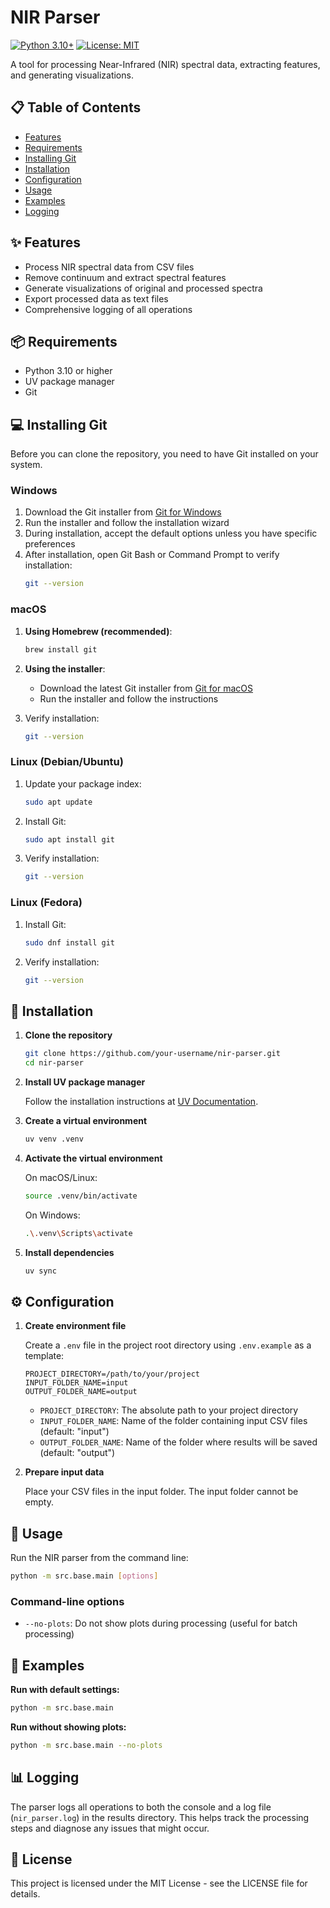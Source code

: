 # NIR Parser

[![Python 3.10+](https://img.shields.io/badge/Python-3.10+-blue.svg)](https://www.python.org/downloads/)
[![License: MIT](https://img.shields.io/badge/License-MIT-yellow.svg)](https://opensource.org/licenses/MIT)

A tool for processing Near-Infrared (NIR) spectral data, extracting features, and generating visualizations.

## 📋 Table of Contents

- [Features](#-features)
- [Requirements](#-requirements)
- [Installing Git](#-installing-git)
- [Installation](#-installation)
- [Configuration](#-configuration)
- [Usage](#-usage)
- [Examples](#-examples)
- [Logging](#-logging)

## ✨ Features

- Process NIR spectral data from CSV files
- Remove continuum and extract spectral features
- Generate visualizations of original and processed spectra
- Export processed data as text files
- Comprehensive logging of all operations

## 📦 Requirements

- Python 3.10 or higher
- UV package manager
- Git

## 💻 Installing Git

Before you can clone the repository, you need to have Git installed on your system.

### Windows

1. Download the Git installer from [Git for Windows](https://git-scm.com/download/win)
2. Run the installer and follow the installation wizard
3. During installation, accept the default options unless you have specific preferences
4. After installation, open Git Bash or Command Prompt to verify installation:
   ```bash
   git --version
   ```

### macOS

1. **Using Homebrew (recommended)**:
   ```bash
   brew install git
   ```

2. **Using the installer**:
   - Download the latest Git installer from [Git for macOS](https://git-scm.com/download/mac)
   - Run the installer and follow the instructions

3. Verify installation:
   ```bash
   git --version
   ```

### Linux (Debian/Ubuntu)

1. Update your package index:
   ```bash
   sudo apt update
   ```

2. Install Git:
   ```bash
   sudo apt install git
   ```

3. Verify installation:
   ```bash
   git --version
   ```

### Linux (Fedora)

1. Install Git:
   ```bash
   sudo dnf install git
   ```

2. Verify installation:
   ```bash
   git --version
   ```

## 🚀 Installation

1. **Clone the repository**

   ```bash
   git clone https://github.com/your-username/nir-parser.git
   cd nir-parser
   ```

2. **Install UV package manager**

   Follow the installation instructions at [UV Documentation](https://docs.astral.sh/uv/getting-started/installation/).

3. **Create a virtual environment**

   ```bash
   uv venv .venv
   ```

4. **Activate the virtual environment**

   On macOS/Linux:
   ```bash
   source .venv/bin/activate
   ```

   On Windows:
   ```bash
   .\.venv\Scripts\activate
   ```

5. **Install dependencies**

   ```bash
   uv sync
   ```

## ⚙️ Configuration

1. **Create environment file**

   Create a `.env` file in the project root directory using `.env.example` as a template:

   ```
   PROJECT_DIRECTORY=/path/to/your/project
   INPUT_FOLDER_NAME=input
   OUTPUT_FOLDER_NAME=output
   ```

   - `PROJECT_DIRECTORY`: The absolute path to your project directory
   - `INPUT_FOLDER_NAME`: Name of the folder containing input CSV files (default: "input")
   - `OUTPUT_FOLDER_NAME`: Name of the folder where results will be saved (default: "output")

2. **Prepare input data**

   Place your CSV files in the input folder. The input folder cannot be empty.

## 🔧 Usage

Run the NIR parser from the command line:

```bash
python -m src.base.main [options]
```

### Command-line options

- `--no-plots`: Do not show plots during processing (useful for batch processing)

## 📝 Examples

**Run with default settings:**
```bash
python -m src.base.main
```

**Run without showing plots:**
```bash
python -m src.base.main --no-plots
```

## 📊 Logging

The parser logs all operations to both the console and a log file (`nir_parser.log`) in the results directory. This helps track the processing steps and diagnose any issues that might occur.

## 📄 License

This project is licensed under the MIT License - see the LICENSE file for details.
